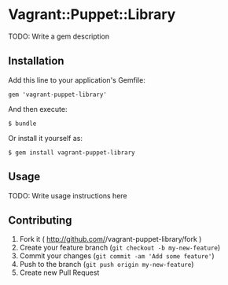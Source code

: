 # Vagrant::Puppet::Library

TODO: Write a gem description

## Installation

Add this line to your application's Gemfile:

    gem 'vagrant-puppet-library'

And then execute:

    $ bundle

Or install it yourself as:

    $ gem install vagrant-puppet-library

## Usage

TODO: Write usage instructions here

## Contributing

1. Fork it ( http://github.com/<my-github-username>/vagrant-puppet-library/fork )
2. Create your feature branch (`git checkout -b my-new-feature`)
3. Commit your changes (`git commit -am 'Add some feature'`)
4. Push to the branch (`git push origin my-new-feature`)
5. Create new Pull Request
